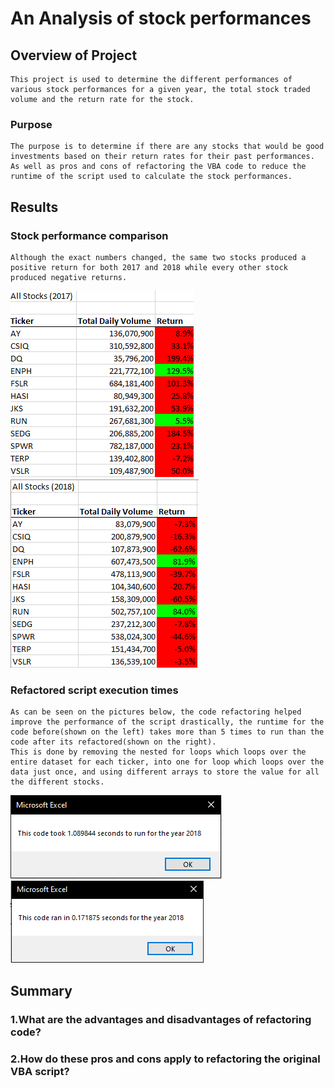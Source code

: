 # An Analysis of stock performances

## Overview of Project
    This project is used to determine the different performances of various stock performances for a given year, the total stock traded volume and the return rate for the stock.
### Purpose
    The purpose is to determine if there are any stocks that would be good investments based on their return rates for their past performances. As well as pros and cons of refactoring the VBA code to reduce the runtime of the script used to calculate the stock performances.

## Results
    
### Stock performance comparison
    Although the exact numbers changed, the same two stocks produced a positive return for both 2017 and 2018 while every other stock produced negative returns.
    
![](/images/VBA_Challenge_2017_stocks.png)
![](/images/VBA_Challenge_2018_stocks.png)
### Refactored script execution times
    As can be seen on the pictures below, the code refactoring helped improve the performance of the script drastically, the runtime for the code before(shown on the left) takes more than 5 times to run than the code after its refactored(shown on the right).
    This is done by removing the nested for loops which loops over the entire dataset for each ticker, into one for loop which loops over the data just once, and using different arrays to store the value for all the different stocks.
    
![](/images/VBA_Challenge_2018.png)
![](/images/VBA_Challenge_2018_Refactored.png)
## Summary
    
### 1.What are the advantages and disadvantages of refactoring code?
    
### 2.How do these pros and cons apply to refactoring the original VBA script?




